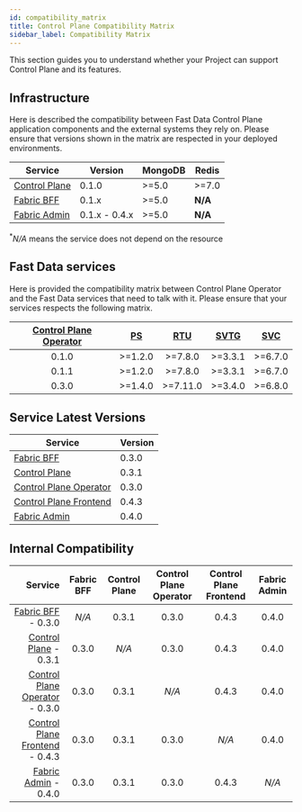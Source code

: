 ```yaml
---
id: compatibility_matrix
title: Control Plane Compatibility Matrix
sidebar_label: Compatibility Matrix
---
```


This section guides you to understand whether your Project can support Control Plane and its features.

## Infrastructure

Here is described the compatibility between Fast Data Control Plane application components and the external systems they rely on.
Please ensure that versions shown in the matrix are respected in your deployed environments. 

| Service                                                                  | Version | MongoDB | Redis  |
|--------------------------------------------------------------------------|---------|---------|--------|
| [Control Plane](/products/fast_data/runtime_management/control_plane.mdx)         | 0.1.0   | \>=5.0  | \>=7.0 |
| [Fabric BFF](/products/fast_data/runtime_management/control_plane_fabric_bff.mdx) | 0.1.x   | \>=5.0  | __N/A__  |
| [Fabric Admin](/products/data_catalog/database_setup.mdx)                         | 0.1.x - 0.4.x   | \>=5.0  | __N/A__  |
<sup>*</sup><em>_N/A_</em> means the service does not depend on the resource

## Fast Data services

Here is provided the compatibility matrix between Control Plane Operator and the Fast Data services that need to talk with it.
Please ensure that your services respects the following matrix. 

| [Control Plane Operator](/products/fast_data/runtime_management/control_plane_operator.mdx) | [PS](/products/fast_data/configuration/projection_storer.md#runtime-management-config) | [RTU](/products/fast_data/configuration/realtime-updater/realtime-updater.md#runtime-management) | [SVTG](/products/fast_data/configuration/single_view_trigger_generator.mdx#runtime-management) | [SVC](/products/fast_data/configuration/single_view_creator/index.md#runtime-management) |
|:----------------------------------------------------------------------------------:|:-----------------------------------------------------------------------------:|:---------------------------------------------------------------------------------------:|:-------------------------------------------------------------------------------------:|:-------------------------------------------------------------------------------:|
|                                       0.1.0                                        |                                   \>=1.2.0                                    |                                        \>=7.8.0                                         |                                       \>=3.3.1                                        |                                    \>=6.7.0                                     |
|                                       0.1.1                                        |                                   \>=1.2.0                                    |                                        \>=7.8.0                                         |                                       \>=3.3.1                                        |                                    \>=6.7.0                                     |
|                                       0.3.0                                        |                                   \>=1.4.0                                    |                                        \>=7.11.0                                         |                                       \>=3.4.0                                        |                                    \>=6.8.0                                     |

## Service Latest Versions

| Service                                                                            | Version |
|------------------------------------------------------------------------------------|---------|
| [Fabric BFF](/products/fast_data/runtime_management/control_plane_fabric_bff.mdx)           | 0.3.0   |
| [Control Plane](/products/fast_data/runtime_management/control_plane.mdx)                   | 0.3.1   |
| [Control Plane Operator](/products/fast_data/runtime_management/control_plane_operator.mdx) | 0.3.0   |
| [Control Plane Frontend](/products/fast_data/runtime_management/control_plane_frontend.mdx) | 0.4.3   |
| [Fabric Admin](/products/fast_data/runtime_management/database_setup.mdx)                   | 0.4.0   |

## Internal Compatibility

| Service                                                                                      | Fabric BFF | Control Plane | Control Plane Operator | Control Plane Frontend | Fabric Admin |
|---------------------------------------------------------------------------------------------:| :-: | :-: | :-: | :-: | :-: |
| [Fabric BFF](/products/fast_data/runtime_management/control_plane_fabric_bff.mdx)           - 0.3.0   | _N/A_ | 0.3.1 | 0.3.0 | 0.4.3 | 0.4.0 |
| [Control Plane](/products/fast_data/runtime_management/control_plane.mdx)                   - 0.3.1   | 0.3.0 | _N/A_ | 0.3.0 | 0.4.3 |0.4.0|
| [Control Plane Operator](/products/fast_data/runtime_management/control_plane_operator.mdx) - 0.3.0   | 0.3.0 |0.3.1| _N/A_ |0.4.3| 0.4.0|
| [Control Plane Frontend](/products/fast_data/runtime_management/control_plane_frontend.mdx) - 0.4.3   | 0.3.0 |0.3.1| 0.3.0| _N/A_ |0.4.0|
| [Fabric Admin](/products/fast_data/runtime_management/database_setup.mdx)                   - 0.4.0   | 0.3.0 | 0.3.1| 0.3.0|0.4.3| _N/A_ |
